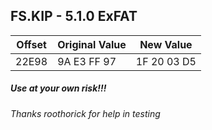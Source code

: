 ## FS.KIP - 5.1.0 ExFAT  
| Offset | Original Value | New Value |
| - | - | - |
| 22E98 | 9A E3 FF 97 | 1F 20 03 D5 |  
##### Use at your own risk!!!  
###### Thanks roothorick for help in testing
